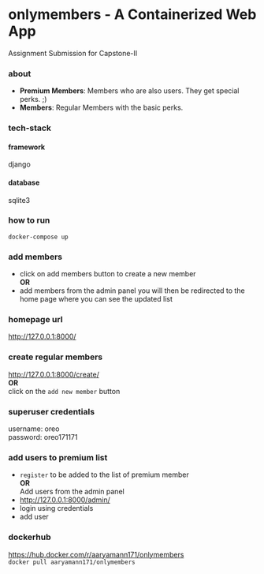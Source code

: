 # onlymembers - A Containerized Web App
Assignment Submission for Capstone-II

### about
* __Premium Members__: Members who are also users. They get special perks. ;)
* __Members__: Regular Members with the basic perks.

### tech-stack

#### framework
django

#### database
sqlite3

### how to run
`docker-compose up`

### add members
* click on add members button to create a new member
<br> __OR__ <br>
* add members from the admin panel
you will then be redirected to the home page where you can see the updated list

### homepage url
http://127.0.0.1:8000/

### create regular members
http://127.0.0.1:8000/create/
<br> __OR__ <br>
click on the `add new member` button

### superuser credentials
username: oreo\
password: oreo171171

### add users to premium list
* `register` to be added to the list of premium member
<br> __OR__ <br>
Add users from the admin panel
* http://127.0.0.1:8000/admin/
* login using credentials
* add user

### dockerhub
https://hub.docker.com/r/aaryamann171/onlymembers \
`docker pull aaryamann171/onlymembers`

